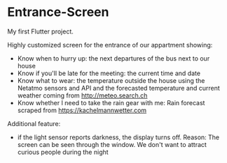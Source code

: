 # Entrance-Screen

My first Flutter project.

Highly customized screen for the entrance of our appartment showing:

- Know when to hurry up: the next departures of the bus next to our house
- Know if you'll be late for the meeting: the current time and date
- Know what to wear: the temperature outside the house using the Netatmo sensors and API and the
  forecasted temperature and current weather coming from http://meteo.search.ch
- Know whether I need to take the rain gear with me: Rain forecast scraped from
  https://kachelmannwetter.com

Additional feature:
- if the light sensor reports darkness, the display turns off. Reason: The screen can be seen
  through the window. We don't want to attract curious people during the night